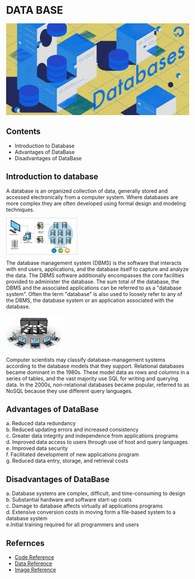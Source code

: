 
# DATA BASE

<img src="data1.jpg" alt="data base logo" height="250" weidth="250" >

## Contents
- Introduction to Database
- Advantages of DataBase
- Disadvantages of DataBase

## Introduction to database
<p>
  A database is an organized collection of data, generally stored and accessed electronically from a computer system. Where databases are more complex they are often developed using formal design and modeling techniques.</p>
  <img src="image2.jpg"  align="center" alt="data base logo" height="100" weidth="100" >
<p>
The database management system (DBMS) is the software that interacts with end users, applications, and the database itself to capture and analyze the data. The DBMS software additionally encompasses the core facilities provided to administer the database. The sum total of the database, the DBMS and the associated applications can be referred to as a "database system". Often the term "database" is also used to loosely refer to any of the DBMS, the database system or an application associated with the database.</p>

<img src="image1.jpg"  align="center" alt="data base logo" height="100" weidth="100" >
<p>
Computer scientists may classify database-management systems according to the database models that they support. Relational databases became dominant in the 1980s. These model data as rows and columns in a series of tables, and the vast majority use SQL for writing and querying data. In the 2000s, non-relational databases became popular, referred to as NoSQL because they use different query languages.
</p>


## Advantages of DataBase 
  a. Reduced data redundancy<br>
  b. Reduced updating errors and increased consistency<br>
  c. Greater data integrity and independence from applications programs<br>
  d. Improved data access to users through use of host and query languages<br>
  e. Improved data security<br>
  f. Facilitated development of new applications program<br>
  g. Reduced data entry, storage, and retrieval costs<br>


## Disadvantages of DataBase
  a. Database systems are complex, difficult, and time-consuming to design <br>
  b. Substantial hardware and software start-up costs<br>
  c. Damage to database affects virtually all applications programs<br>
  d. Extensive conversion costs in moving form a file-based system to a database system<br>
  e.Initial training required for all programmers and users<br>

## Refernces
- [Code Reference](https://www.w3schools.com/html/html_lists.asp)
- [Data Reference](https://en.wikipedia.org/wiki/Database)
- [Image Reference](https://www.google.com/imgres?imgurl=https%3A%2F%2Fwww.quest.com%2Fimage%2FFoglight-for-Databases%2Fscreenshot%2FFoglight-for-Databases-screenshot-7.png&imgrefurl=https%3A%2F%2Fwww.quest.com%2Fproducts%2Ffoglight-for-cross-platform-databases%2F&docid=ygzut9Qc1OAlRM&tbnid=R51_0T5T4gblGM%3A&vet=10ahUKEwjtmZzbr6HkAhVBba0KHSsSCucQMwiIASgRMBE..i&w=736&h=378&bih=665&biw=1304&q=database%20images&ved=0ahUKEwjtmZzbr6HkAhVBba0KHSsSCucQMwiIASgRMBE&iact=mrc&uact=8)
